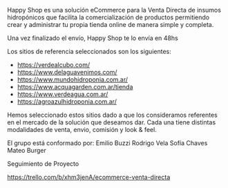 Happy Shop es una solución eCommerce para la Venta Directa de insumos hidropónicos que facilita la comercialización de productos permitiendo crear y administrar tu propia tienda online de manera simple y completa.

Una vez finalizado el envío, Happy Shop te lo envía en 48hs

Los sitios de referencia seleccionados son los siguientes:

- <https://verdealcubo.com/>
- <https://www.delaguavenimos.com/>
- <https://www.mundohidroponia.com.ar/>
- <https://www.acquagarden.com.ar/tienda>
- <https://www.verdeagua.com.ar/>
- <https://agroazulhidroponia.com.ar/>

Hemos seleccionado estos sitios dado a que los consideramos referentes en el mercado de la solución que deseamos dar. Cada una tiene distintas modalidades de venta, envio, comisión y look & feel.

El grupo está conformado por:
Emilio Buzzi
Rodrigo Vela
Sofía Chaves
Mateo Burger

Seguimiento de Proyecto

<https://trello.com/b/xhm3jenA/ecommerce-venta-directa>
